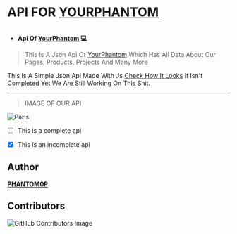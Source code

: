 
# API FOR [YOURPHANTOM](https://yourphantom.co.in)

<img src="https://camo.githubusercontent.com/43a182459c67f169261a556d76805a697d1ac7d390b5b5a2b7e476773e2882c3/68747470733a2f2f696d672e736869656c64732e696f2f62616467652f56657273696f6e2d312e302e302d627269676874677265656e3f7374796c653d666f722d7468652d6261646765266c6f676f3d6170707665796f72" alt="">

* **Api Of [YourPhantom](https://www.yourphantom.co.in) 💻**

> This Is A Json Api Of [YourPhantom](https://www.yourphantom.co.in) Which Has All Data About Our Pages, Products, Projects And Many More


This Is A Simple Json Api Made With Js [Check How It Looks](https://api.yourphantom.co.in) It Isn't Completed Yet We Are Still Working On This Shit.

---

> IMAGE OF OUR API
 

<img src="https://yourphantom.co.in/sample.png" alt="Paris">
  
- [ ] This is a complete api
- [x] This is an incomplete api


## Author

**[PHANTOM0P](https://www.yourphantom.co.in/about.html)**

## Contributors

![GitHub Contributors Image](https://contrib.rocks/image?repo=PHANTOM0P/api.yourphantom)



